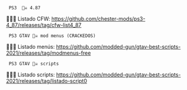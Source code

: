 
     PS3  🏴‍☠️ 4.87 
     
🕵️‍♂️📢 Listado CFW: https://github.com/chester-mods/ps3-4_87/releases/tag/cfw-list4_87

     PS3 GTAV 🏴‍☠️ mod menus (CRACKEDOS)
     
🕵️‍♂️📢 Listado menús: https://github.com/modded-gun/gtav-best-scripts-2021/releases/tag/modmenus-free

     PS3 GTAV 🏴‍☠️ scripts

🕵️‍♂️📢 Listado scripts: https://github.com/modded-gun/gtav-best-scripts-2021/releases/tag/listado-script0


